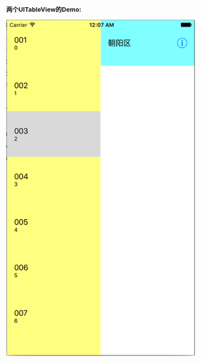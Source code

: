 ### 两个UITableView的Demo:

![screenshots](https://github.com/HUHAN2284/Demo_twoTableView/blob/master/twoTableView/twoTableView/123.png)
